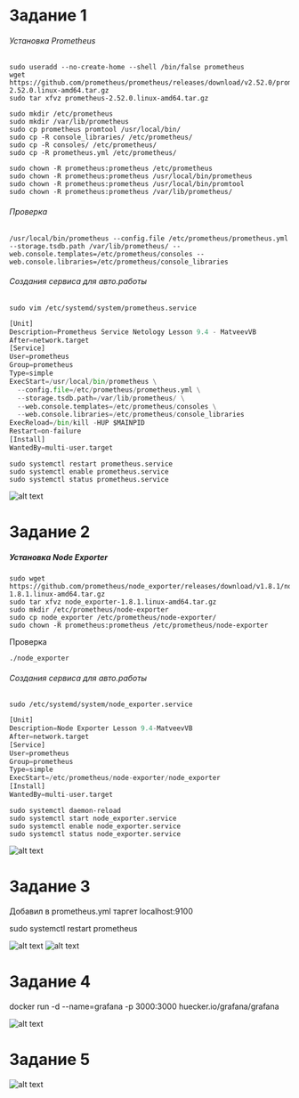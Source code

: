 # Задание 1
###### Установка Prometheus
```
sudo useradd --no-create-home --shell /bin/false prometheus
wget https://github.com/prometheus/prometheus/releases/download/v2.52.0/prometheus-2.52.0.linux-amd64.tar.gz
sudo tar xfvz prometheus-2.52.0.linux-amd64.tar.gz 
```
```
sudo mkdir /etc/prometheus
sudo mkdir /var/lib/prometheus
sudo cp prometheus promtool /usr/local/bin/
sudo cp -R console_libraries/ /etc/prometheus/
sudo cp -R consoles/ /etc/prometheus/
sudo cp -R prometheus.yml /etc/prometheus/
```
```
sudo chown -R prometheus:prometheus /etc/prometheus
sudo chown -R prometheus:prometheus /usr/local/bin/prometheus 
sudo chown -R prometheus:prometheus /usr/local/bin/promtool
sudo chown -R prometheus:prometheus /var/lib/prometheus/
```
###### Проверка
```
/usr/local/bin/prometheus --config.file /etc/prometheus/prometheus.yml --storage.tsdb.path /var/lib/prometheus/ --web.console.templates=/etc/prometheus/consoles --web.console.libraries=/etc/prometheus/console_libraries
```
###### Создания сервиса для авто.работы
```
sudo vim /etc/systemd/system/prometheus.service
```
```python
[Unit]
Description=Prometheus Service Netology Lesson 9.4 - MatveevVB
After=network.target
[Service]
User=prometheus
Group=prometheus
Type=simple
ExecStart=/usr/local/bin/prometheus \
  --config.file=/etc/prometheus/prometheus.yml \
  --storage.tsdb.path=/var/lib/prometheus/ \
  --web.console.templates=/etc/prometheus/consoles \
  --web.console.libraries=/etc/prometheus/console_libraries
ExecReload=/bin/kill -HUP $MAINPID
Restart=on-failure
[Install]
WantedBy=multi-user.target
```
```
sudo systemctl restart prometheus.service
sudo systemctl enable prometheus.service
sudo systemctl status prometheus.service
```
![alt text](https://github.com/V3l337/homework_netology/blob/main/hw-04/screen/1.png)

# Задание 2
##### Установка Node Exporter
```
sudo wget https://github.com/prometheus/node_exporter/releases/download/v1.8.1/node_exporter-1.8.1.linux-amd64.tar.gz
sudo tar xfvz node_exporter-1.8.1.linux-amd64.tar.gz
sudo mkdir /etc/prometheus/node-exporter
sudo cp node_exporter /etc/prometheus/node-exporter/
sudo chown -R prometheus:prometheus /etc/prometheus/node-exporter
```

Проверка 
```
./node_exporter
```
###### Создания сервиса для авто.работы
```
sudo /etc/systemd/system/node_exporter.service
```
```python
[Unit] 
Description=Node Exporter Lesson 9.4-MatveevVB
After=network.target 
[Service] 
User=prometheus 
Group=prometheus 
Type=simple 
ExecStart=/etc/prometheus/node-exporter/node_exporter 
[Install] 
WantedBy=multi-user.target
```
```
sudo systemctl daemon-reload
sudo systemctl start node_exporter.service
sudo systemctl enable node_exporter.service
sudo systemctl status node_exporter.service
```
![alt text](https://github.com/V3l337/homework_netology/blob/main/hw-04/screen/2.png)

# Задание 3

Добавил в prometheus.yml таргет localhost:9100

sudo systemctl restart prometheus

![alt text](https://github.com/V3l337/homework_netology/blob/main/hw-04/screen/31.png)
![alt text](https://github.com/V3l337/homework_netology/blob/main/hw-04/screen/32.png)


# Задание 4

docker run -d --name=grafana -p 3000:3000 huecker.io/grafana/grafana

![alt text](https://github.com/V3l337/homework_netology/blob/main/hw-04/screen/4.png)

# Задание 5

![alt text](https://github.com/V3l337/homework_netology/blob/main/hw-04/screen/5.png)


